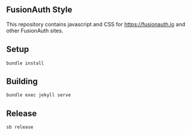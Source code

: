 ## FusionAuth Style

This repository contains javascript and CSS for https://fusionauth.io and other FusionAuth sites.

## Setup

```
bundle install
```

## Building

```
bundle exec jekyll serve
```

## Release

```
sb release
```
